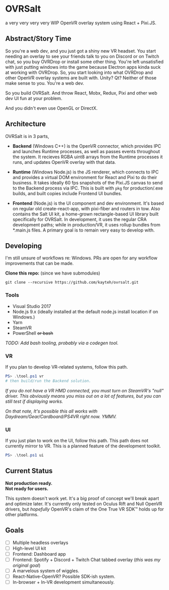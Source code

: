 # OVRSalt

a very very very very WIP OpenVR overlay system using React + Pixi.JS.

## Abstract/Story Time

So you're a web dev, and you just got a shiny new VR headset. You start needing an overlay to see your friends talk to you on Discord or on Twitch chat, so you buy OVRDrop or install some other thing. You're left unsatisfied with just putting windows into the game because Electron apps kinda suck at working with OVRDrop. So, you start looking into what OVRDrop and other OpenVR overlay systems are built with. Unity? Qt? Neither of those make sense to you. You're a web dev.

So you build OVRSalt. And throw React, Mobx, Redux, Pixi and other web dev UI fun at your problem.

And you didn't even use OpenGL or DirectX.

## Architecture

OVRSalt is in 3 parts,

- **Backend** (Windows C++) is the OpenVR connector, which provides IPC and launches Runtime processes, as well as passes events throughout the system. It recieves RGBA uint8 arrays from the Runtime processes it runs, and updates OpenVR overlay with that data.

- **Runtime** (Windows Node.js) is the JS renderer, which connects to IPC and provides a virtual DOM environment for React and Pixi to do their business. It takes ideally 60 fps snapshots of the Pixi.JS canvas to send to the Backend process via IPC. This is built with `pkg` for production/.exe builds, and built copies include Frontend UI bundles.

- **Frontend** (Node.js) is the UI component and dev environment. It's based on regular old create-react-app, with pixi-fiber and routers in tow. Also contains the Salt UI kit, a home-grown rectangle-based UI library built specifically for OVRSalt. In development, it uses the regular CRA development paths; while in production/VR, it uses rollup bundles from *.main.js files. A primary goal is to remain very easy to develop with.

## Developing

I'm still unsure of workflows re: Windows. PRs are open for any workflow improvements that can be made.

**Clone this repo:** (since we have submodules)
```
git clone --recursive https://github.com/kayteh/ovrsalt.git
```

### Tools

- Visual Studio 2017
- Node.js 9.x (ideally installed at the default node.js install location if on Windows.)
- Yarn
- SteamVR
- PowerShell ~~or bash~~

*TODO: Add bash tooling, probably via a codegen tool.*

### VR

If you plan to develop VR-related systems, follow this path.

```ps1
PS> .\tool.ps1 vr
# then build/run the Backend solution.
```

*If you do not have a VR HMD connected, you must turn on SteamVR's "null" driver. This obviously means you miss out on a lot of features, but you can still test if displaying works.*

*On that note, It's possible this all works with Daydream/Gear/Cardboard/PS4VR right now. YMMV.*

### UI

If you just plan to work on the UI, follow this path. This path does not currently mirror to VR. 
This is a planned feature of the development toolkit.

```ps1
PS> .\tool.ps1 ui
```

## Current Status

**Not production ready.**  
**Not ready for users.**

This system doesn't work yet. It's a big proof of concept we'll break apart and optimize later. It's currently only tested on Oculus Rift and Null OpenVR drivers, but *hopefully* OpenVR's claim of the One True VR SDK™ holds up for other platforms.

## Goals

- [ ] Multiple headless overlays
- [ ] High-level UI kit
- [ ] Frontend: Dashboard app
- [ ] Frontend: Spotify + Discord + Twitch Chat tabbed overlay (*this was my original goal*)
- [ ] A marvelous system of wiggles.
- [ ] React-Native-OpenVR? Possible SDK-ish system.
- [ ] In-browser + In-VR development simultaneously.